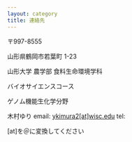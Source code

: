 ```yaml
---
layout: category
title: 連絡先
---
```


〒997-8555

山形県鶴岡市若葉町 1-23

山形大学 農学部 食料生命環境学科

バイオサイエンスコース

ゲノム機能生化学分野

木村ゆり
email: <a href="ykimura2@wisc.edu">ykimura2[at]wisc.edu</a>
tel: 

[at]を＠に変換してください
